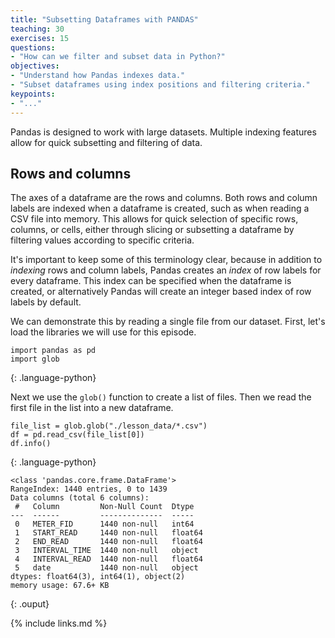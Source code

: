 ```yaml
---
title: "Subsetting Dataframes with PANDAS"
teaching: 30
exercises: 15
questions:
- "How can we filter and subset data in Python?"
objectives:
- "Understand how Pandas indexes data."
- "Subset dataframes using index positions and filtering criteria."
keypoints:
- "..."
---
```


Pandas is designed to work with large datasets. Multiple indexing features allow for quick subsetting and filtering of data.

## Rows and columns

The axes of a dataframe are the rows and columns. Both rows and column labels are indexed when a dataframe is created, such as when reading a CSV file into memory. This allows for quick selection of specific rows, columns, or cells, either through slicing or subsetting a dataframe by filtering values according to specific criteria.

It's important to keep some of this terminology clear, because in addition to _indexing_ rows and column labels, Pandas creates an _index_ of row labels for every dataframe. This index can be specified when the dataframe is created, or alternatively Pandas will create an integer based index of row labels by default.

We can demonstrate this by reading a single file from our dataset. First, let's load the libraries we will use for this episode.

~~~
import pandas as pd
import glob
~~~
{: .language-python}

Next we use the ```glob()``` function to create a list of files. Then we read the first file in the list into a new dataframe.

~~~
file_list = glob.glob("./lesson_data/*.csv")
df = pd.read_csv(file_list[0])
df.info()
~~~
{: .language-python}
~~~
<class 'pandas.core.frame.DataFrame'>
RangeIndex: 1440 entries, 0 to 1439
Data columns (total 6 columns):
 #   Column         Non-Null Count  Dtype  
---  ------         --------------  -----  
 0   METER_FID      1440 non-null   int64  
 1   START_READ     1440 non-null   float64
 2   END_READ       1440 non-null   float64
 3   INTERVAL_TIME  1440 non-null   object 
 4   INTERVAL_READ  1440 non-null   float64
 5   date           1440 non-null   object 
dtypes: float64(3), int64(1), object(2)
memory usage: 67.6+ KB
~~~
{: .ouput}


{% include links.md %}
